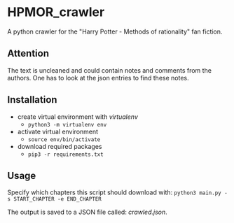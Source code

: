 # HPMOR_crawler
A python crawler for the "Harry Potter - Methods of rationality" fan fiction.

## Attention
The text is uncleaned and could contain notes and comments from the authors.
One has to look at the json entries to find these notes.

## Installation
- create virtual environment with *virtualenv*
    - `python3 -m virtualenv env`
- activate virtual environment
    - `source env/bin/activate`
- download required packages
    - `pip3 -r requirements.txt`
## Usage
Specify which chapters this script should download with:
`python3 main.py -s START_CHAPTER -e END_CHAPTER`

The output is saved to a JSON file called: *crawled.json*.
